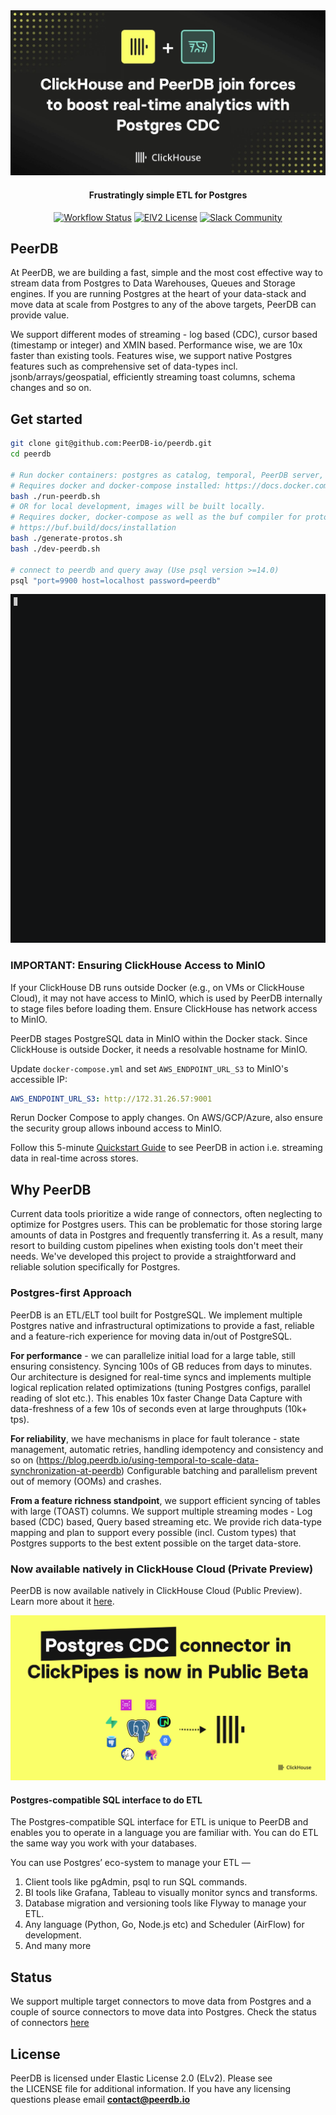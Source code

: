 
<div align="center">

<img src="images/banner.jpg" alt="PeerDB Banner" width="512" />

#### Frustratingly simple ETL for Postgres

[![Workflow Status](https://github.com/PeerDB-io/peerdb/actions/workflows/ci.yml/badge.svg)](https://github.com/Peerdb-io/peerdb/actions/workflows/ci.yml)
[![ElV2 License](https://badgen.net/badge/License/Elv2/green?icon=github)](https://github.com/PeerDB-io/peerdb/blob/main/LICENSE.md)
[![Slack Community](https://img.shields.io/badge/slack-peerdb-brightgreen.svg?logo=slack)](https://slack.peerdb.io)

</div>

## PeerDB

At PeerDB, we are building a fast, simple and the most cost effective way to stream data from Postgres to Data Warehouses, Queues and Storage engines. If you are running Postgres at the heart of your data-stack and move data at scale from Postgres to any of the above targets, PeerDB can provide value.

We support different modes of streaming - log based (CDC), cursor based (timestamp or integer) and XMIN based. Performance wise, we are 10x faster than existing tools. Features wise, we support native Postgres features such as comprehensive set of data-types incl. jsonb/arrays/geospatial, efficiently streaming toast columns, schema changes and so on.

## Get started

```bash
git clone git@github.com:PeerDB-io/peerdb.git
cd peerdb

# Run docker containers: postgres as catalog, temporal, PeerDB server, PeerDB flow API + workers, PeerDB UI
# Requires docker and docker-compose installed: https://docs.docker.com/engine/install/
bash ./run-peerdb.sh
# OR for local development, images will be built locally.
# Requires docker, docker-compose as well as the buf compiler for protobuf generation
# https://buf.build/docs/installation
bash ./generate-protos.sh
bash ./dev-peerdb.sh

# connect to peerdb and query away (Use psql version >=14.0)
psql "port=9900 host=localhost password=peerdb"
```

<img src="images/peerdb-demo.gif" width="512" />

### **IMPORTANT: Ensuring ClickHouse Access to MinIO**

If your ClickHouse DB runs outside Docker (e.g., on VMs or ClickHouse Cloud), it may not have access to MinIO, which is used by PeerDB internally to stage files before loading them. Ensure ClickHouse has network access to MinIO.

PeerDB stages PostgreSQL data in MinIO within the Docker stack. Since ClickHouse is outside Docker, it needs a resolvable hostname for MinIO.

Update `docker-compose.yml` and set `AWS_ENDPOINT_URL_S3` to MinIO's accessible IP:
```yaml
AWS_ENDPOINT_URL_S3: http://172.31.26.57:9001
```

Rerun Docker Compose to apply changes. On AWS/GCP/Azure, also ensure the security group allows inbound access to MinIO.

Follow this 5-minute [Quickstart Guide](https://docs.peerdb.io/quickstart#quickstart) to see PeerDB in action i.e. streaming data in real-time across stores.

## Why PeerDB

Current data tools prioritize a wide range of connectors, often neglecting to optimize for Postgres users. This can be problematic for those storing large amounts of data in Postgres and frequently transferring it. As a result, many resort to building custom pipelines when existing tools don't meet their needs. We've developed this project to provide a straightforward and reliable solution specifically for Postgres.

### Postgres-first Approach

PeerDB is an ETL/ELT tool built for PostgreSQL. We implement multiple Postgres native and infrastructural optimizations to provide a fast, reliable and a feature-rich experience for moving data in/out of PostgreSQL.

**For performance** -  we can parallelize initial load for a large table, still ensuring consistency. Syncing 100s of GB reduces from days to minutes. Our architecture is designed for real-time syncs and implements multiple logical replication related optimizations (tuning Postgres configs, parallel reading of slot etc.). This enables 10x faster Change Data Capture with data-freshness of a few 10s of seconds even at large throughputs (10k+ tps).

**For reliability**, we have mechanisms in place for fault tolerance - state management, automatic retries, handling idempotency and consistency and so on (<https://blog.peerdb.io/using-temporal-to-scale-data-synchronization-at-peerdb>) Configurable batching and parallelism prevent out of memory (OOMs) and crashes.

**From a feature richness standpoint**, we support efficient syncing of tables with large (TOAST) columns. We support multiple streaming modes - Log based (CDC) based, Query based streaming etc. We provide rich data-type mapping and plan to support every possible (incl. Custom types) that Postgres supports to the best extent possible on the target data-store.

### Now available natively in ClickHouse Cloud (Private Preview)

PeerDB is now available natively in ClickHouse Cloud (Public Preview). Learn more about it [here](https://clickhouse.com/cloud/clickpipes/postgres-cdc-connector).

<a href="https://clickhouse.com/cloud/clickpipes/postgres-cdc-connector">
<img src="images/in-clickpipes.png" width="512" />
</a>

#### **Postgres-compatible SQL interface to do ETL**

The Postgres-compatible SQL interface for ETL is unique to PeerDB and enables you to operate in a language you are familiar with. You can do ETL the same way you work with your databases.

You can use Postgres’ eco-system to manage your ETL —

1. Client tools like pgAdmin, psql to run SQL commands.
2. BI tools like Grafana, Tableau to visually monitor syncs and transforms.
3. Database migration and versioning tools like Flyway to manage your ETL.
4. Any language (Python, Go, Node.js etc) and Scheduler (AirFlow) for development.
5. And many more

## Status

We support multiple target connectors to move data from Postgres and a couple of source connectors to move data into Postgres. Check the status of connectors [here](https://docs.peerdb.io/sql/commands/supported-connectors)


## License

PeerDB is licensed under Elastic License 2.0 (ELv2). Please see the LICENSE file for additional information. If you have any licensing questions please email **<contact@peerdb.io>**
